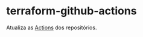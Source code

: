# terraform-github-actions
Atualiza as [Actions](https://docs.github.com/en/actions/learn-github-actions/understanding-github-actions) dos repositórios.  
